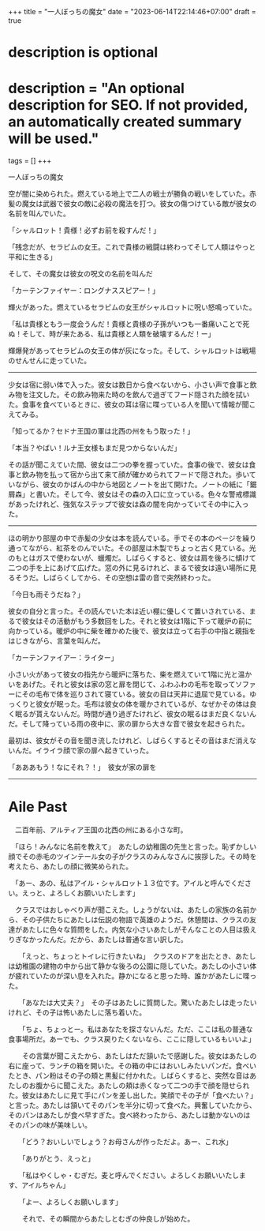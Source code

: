 +++
title = "一人ぼっちの魔女"
date = "2023-06-14T22:14:46+07:00"
draft = true

#
# description is optional
#
# description = "An optional description for SEO. If not provided, an automatically created summary will be used."

tags = []
+++

一人ぼっちの魔女

空が闇に染められた。燃えている地上で二人の戦士が勝負の戦いをしていた。赤髪の魔女は武器で彼女の敵に必殺の魔法を打つ。彼女の傷つけている敵が彼女の名前を叫んでいた。

「シャルロット！貴様！必ずお前を殺すんだ！」

「残念だが、セラピムの女王。これで貴様の戦闘は終わってそして人類はやっと平和に生きる」

そして、その魔女は彼女の呪文の名前を叫んだ

「カーテンファイヤー：ロングナススピアー！」

輝火があった。燃えているセラピムの女王がシャルロットに呪い怒鳴っていた。

「私は貴様ともう一度会うんだ！貴様と貴様の子孫がいつも一番痛いことで死ぬ！そして、時が来たある、私は貴様と人類を破壊するんだ！ー」

輝爆発があってセラピムの女王の体が灰になった。そして、シャルロットは戦場のせんせんに走っていた。

---

少女は宿に弱い体で入った。彼女は数日から食べないから、小さい声で食事と飲み物を注文した。その飲み物来た時のを飲んで過ぎてフード隠された顔を拭いた。食事を食べているときに、彼女の耳は宿に喋っている人を聞いて情報が聞こえてみる。

「知ってるか？セドナ王国の軍は北西の州をもう取った！」

「本当？やばい！ルナ王女様もまだ見つからないんだ」

その話が聞こえていた間、彼女は二つの拳を握っていた。食事の後で、彼女は食事と飲み物を払って宿から出て来て顔が確かめられてフードで隠された。歩いていながら、彼女のかばんの中から地図とノートを出て開けた。ノートの紙に「鋸屑森」と書いた。そして今、彼女はその森の入口に立っている。色々な警戒標識があったけれど、強気なステップで彼女は森の闇を向かっていてその中に入った。

---

ほの明かり部屋の中で赤髪の少女は本を読んでいる。手でその本のページを繰り通ってながら、紅茶をのんでいた。その部屋は木製でちょっと古く見ている。光のもとはガスで使わないが、蠟燭だ。しばらくすると、彼女は肩を後ろに傾けて二つの手を上にあげて広げた。窓の外に見るけれど、まるで彼女は遠い場所に見るそうだ。しばらくしてから、その空想は雷の音で突然終わった。

「今日も雨そうだね？」

彼女の自分と言った。その読んでいた本は近い棚に優しくて置いされている、まるで彼女はその活動がもう多数回をした。それと彼女は1階に下って暖炉の前に向かっている。暖炉の中に柴を確かめた後で、彼女は立って右手の中指と親指をはじきながら、言葉を叫んだ。

「カーテンファイアー：ライター」

小さい火があって彼女の指先から暖炉に落ちた、柴を燃えていて1階に光と温かいをあげた。それと彼女は家の窓と扉を閉じて、ふわふわの毛布を取ってソファーにその毛布で体を巡りされて寝ている。彼女の目は天井に退屈で見ている。ゆっくりと彼女が眠った。毛布は彼女の体を暖かされているが、なぜかその体は良く眠るが貰えないんだ。時間が通り過ぎたけれど、彼女の眠るはまだ良くないんだ。そして降っている雨の夜中に、家の扉から大きな音で彼女を起きられた。

最初は、彼女がその音を聞き流したけれど、しばらくするとその音はまだ消えないんだ。イライラ顔で家の扉へ起きていった。

「あああもう！なにそれ？！」　彼女が家の扉を

---

# Aile Past

　二百年前、アルティア王国の北西の州にある小さな町。

　「ほら！みんなに名前を教えて」　あたしの幼稚園の先生と言った。恥ずかしい顔でその赤毛のツインテール女の子がクラスのみんなさんに挨拶した。その時を考えたら、あたしの顔に微笑められた。

　「あー、あの、私はアイル・シャルロット１３位です。アイルと呼んでください。えっと、よろしくお願いいたします」

　クラスではおしゃべり声が聞こえた。しょうがないは、あたしの家族の名前から、その子供たちにあたしは伝説の物語で英雄のようだ。休憩間は、クラスの友達があたしに色々な質問をした。内気な小さいあたしがそんなことの人目は扱えりぎなかったんだ。だから、あたしは普通な言い訳した。

　　「えっと、ちょっとトイレに行きたいね」　クラスのドアを出たとき、あたしは幼稚園の建物の中から出て静かな後ろの公園に隠していた。あたしの小さい体が疲れていたのが深い息を入れた。静かになると思った時、誰かがあたしに喋った。

　　「あなたは大丈夫？」　その子はあたしに質問した。驚いたあたしは走ったいけれど、その子は怖いあたしに落ち着いた。

　　「ちょ、ちょっとー。私はあなたを探さないんだ。ただ、ここは私の普通な食事場所だ。あーでも、クラス戻りたくないなら、ここに隠しているもいいよ」

　　その言葉が聞こえたから、あたしはただ頷いたで感謝した。彼女はあたしの右に座って、ランチの箱を開いた。その箱の中にはおいしみたいパンだ。食べいたとき、パン粉はその子の頬と黒髪に付かれた。しばらくすると、突然な音はあたしのお腹からに聞こえた。あたしの頬は赤くなって二つの手で顔を隠せられた。彼女はあたしに見て手にパンを差し出した。笑顔でその子が「食べたい？」と言った。あたしは頷いてそのパンを半分に切って食べた。興奮していたから、そのパンはあたしが食べ早すぎた。食べ終わったから、あたしは動かないのはそのパンの味が美味しい。

　　「どう？おいしいでしょう？お母さんが作っただよ。あー、これ水」

　　「ありがとう、えっと」

　　「私はやくしゃ・むぎだ。麦と呼んでください。よろしくお願いいたします、アイルちゃん」

　　「よー、よろしくお願いします」

　　それで、その瞬間からあたしとむぎの仲良しが始めた。
